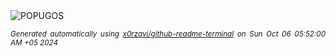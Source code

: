 <div align="justify">
<picture>
    <source media="(prefers-color-scheme: dark)" srcset="https://i.ibb.co/JKsQpNx/output-gif.gif">
    <source media="(prefers-color-scheme: light)" srcset="https://i.ibb.co/JKsQpNx/output-gif.gif">
    <img alt="POPUGOS" src="https://i.ibb.co/JKsQpNx/output-gif.gif">
</picture>

<sub><i>Generated automatically using [x0rzavi/github-readme-terminal](https://github.com/x0rzavi/github-readme-terminal) on Sun Oct 06 05:52:00 AM +05 2024</i></sub>
</div>